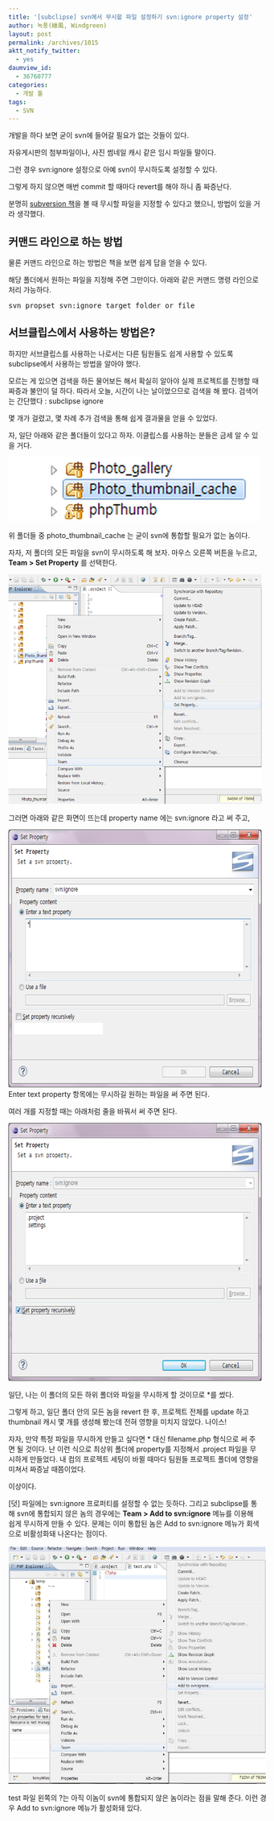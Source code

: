 ```yaml
---
title: '[subclipse] svn에서 무시할 파일 설정하기 svn:ignore property 설정'
author: 녹풍(綠風, Windgreen)
layout: post
permalink: /archives/1015
aktt_notify_twitter:
  - yes
daumview_id:
  - 36760777
categories:
  - 개발 툴
tags:
  - SVN
---
```

개발을 하다 보면 굳이 svn에 들어갈 필요가 없는 것들이 있다.

자유게시판의 첨부파일이나, 사진 썸네일 캐시 같은 임시 파일들 말이다.

그런 경우 svn:ignore 설정으로 아예 svn이 무시하도록 설정할 수 있다.

그렇게 하지 않으면 매번 commit 할 때마다 revert를 해야 하니 좀 짜증난다.

분명히 [subversion 책][1]을 볼 때 무시할 파일을 지정할 수 있다고 했으니, 방법이 있을 거라 생각했다.

## 커맨드 라인으로 하는 방법

물론 커맨드 라인으로 하는 방법은 책을 보면 쉽게 답을 얻을 수 있다.

해당 폴더에서 원하는 파일을 지정해 주면 그만이다. 아래와 같은 커맨드 명령 라인으로 처리 가능하다.

<pre>svn propset svn:ignore target_folder_or_file</pre>

## 서브클립스에서 사용하는 방법은?

하지만 서브클립스를 사용하는 나로서는 다른 팀원들도 쉽게 사용할 수 있도록 subclipse에서 사용하는 방법을 알아야 했다.

모르는 게 있으면 검색을 하든 물어보든 해서 확실히 알아야 실제 프로젝트를 진행할 때 짜증과 불안이 덜 하다. 따라서 오늘, 시간이 나는 날이었으므로 검색을 해 봤다. 검색어는 간단했다 : subclipse ignore

몇 개가 걸렸고, 몇 차례 추가 검색을 통해 쉽게 결과물을 얻을 수 있었다.

자, 일단 아래와 같은 폴더들이 있다고 하자. 이클립스를 사용하는 분들은 금세 알 수 있을 거다.

<div style="width: 510px" class="wp-caption aligncenter">
  <img class="  " title=" " src="/uploads/legacy/svn-ignore-folders.png" alt="" width="500" height="128" /><p class="wp-caption-text">
    위 폴더들 중 photo_thumbnail_cache 는 굳이 svn에 통합할 필요가 없는 놈이다.
  </p>
</div>

자자, 저 폴더의 모든 파일을 svn이 무시하도록 해 보자. 마우스 오른쪽 버튼을 누르고, **Team > Set Property** 를 선택한다.

<p style="text-align: center;">
  <img class="aligncenter" src="/uploads/legacy/svn-ignore-set-property.png" alt="" />
</p>

그러면 아래와 같은 화면이 뜨는데 property name 에는 svn:ignore 라고 써 주고,

<img class="aligncenter" src="/uploads/legacy/svn-ignore-setting.png" alt="" width="613" height="512" />Enter text property 항목에는 무시하길 원하는 파일을 써 주면 된다.

여러 개를 지정할 때는 아래처럼 줄을 바꿔서 써 주면 된다.

<p style="text-align: center;">
  <img class="aligncenter" src="/uploads/legacy/svn-ignore-multiple.png" alt="" width="613" height="512" />
</p>

일단, 나는 이 폴더의 모든 하위 폴더와 파일을 무시하게 할 것이므로 *를 썼다.

그렇게 하고, 일단 폴더 안의 모든 놈을 revert 한 후, 프로젝트 전체를 update 하고 thumbnail 캐시 몇 개를 생성해 봤는데 전혀 영향을 미치지 않았다. 나이스!

자자, 만약 특정 파일을 무시하게 만들고 싶다면 * 대신 filename.php 형식으로 써 주면 될 것이다. 난 이런 식으로 최상위 폴더에 property를 지정해서 .project 파일을 무시하게 만들었다. 내 컴의 프로젝트 세팅이 바뀔 때마다 팀원들 프로젝트 폴더에 영향을 미쳐서 짜증날 때쯤이었다.

이상이다.

[덧] 파일에는 svn:ignore 프로퍼티를 설정할 수 없는 듯하다. 그리고 subclipse를 통해 svn에 통합되지 않은 놈의 경우에는 **Team > Add to svn:ignore** 메뉴를 이용해 쉽게 무시하게 만들 수 있다. 문제는 이미 통합된 놈은 Add to svn:ignore 메뉴가 회색으로 비활성화돼 나온다는 점이다.

<div style="width: 522px" class="wp-caption aligncenter">
  <img class=" " src="/uploads/legacy/svn-ignore-add.jpg" alt="" width="512" height="474" /><p class="wp-caption-text">
    test 파일 왼쪽의 ?는 아직 이놈이 svn에 통합되지 않은 놈이라는 점을 말해 준다. 이런 경우 Add to svn:ignore 메뉴가 활성화돼 있다.
  </p>
</div>

 [1]: http://www.aladin.co.kr/shop/wproduct.aspx?ISBN=8956742995 "알리딘 책 소개 - 서브버전을 이용한 실용적인 버전관리"